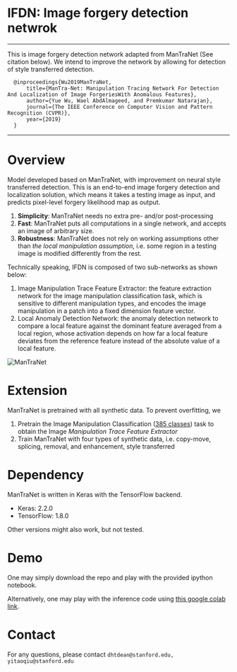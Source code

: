 # **IFDN**: Image forgery detection netwrok

***
This is image forgery detection network adapted from ManTraNet (See citation below). We intend to improve the network by allowing for detection of style transferred detection. 

```
  @inproceedings{Wu2019ManTraNet,
      title={ManTra-Net: Manipulation Tracing Network For Detection And Localization of Image ForgeriesWith Anomalous Features},
      author={Yue Wu, Wael AbdAlmageed, and Premkumar Natarajan},
      journal={The IEEE Conference on Computer Vision and Pattern Recognition (CVPR)},
      year={2019}
  }
```

***

# Overview
Model developed based on ManTraNet, with improvement on neural style transferred detection.
This is an end-to-end image forgery detection and localization solution, which means it takes a testing image as input, and predicts pixel-level forgery likelihood map as output.

  1. **Simplicity**: ManTraNet needs no extra pre- and/or post-processing
  2. **Fast**: ManTraNet puts all computations in a single network, and accepts an image of arbitrary size.
  3. **Robustness**: ManTraNet does not rely on working assumptions other than *the local manipulation assumption*, i.e. some region in a testing image is modified differently from the rest.

Technically speaking, IFDN is composed of two sub-networks as shown below:
  1. Image Manipulation Trace Feature Extractor: the feature extraction network for the image manipulation classification task, which is sensitive to different manipulation types, and encodes the image manipulation in a patch into a fixed dimension feature vector.
  2. Local Anomaly Detection Network: the anomaly detection network to compare a local feature against the dominant feature averaged from a local region, whose activation depends on how far a local feature deviates from the reference feature instead of the absolute value of a local feature.  

![ManTraNet](https://github.com/ISICV/ManTraNet/blob/master/data/ManTraNet-overview.png)

# Extension
ManTraNet is pretrained with all synthetic data. To prevent overfitting, we
1. Pretrain the Image Manipulation Classification ([385 classes](https://github.com/ISICV/ManTraNet/blob/master/data/IMC385.png)) task to obtain the Image *Manipulation Trace Feature Extractor*
2. Train ManTraNet with four types of synthetic data, i.e. copy-move, splicing, removal, and enhancement, style transferred

# Dependency
ManTraNet is written in Keras with the TensorFlow backend.

  - Keras: 2.2.0
  - TensorFlow: 1.8.0

Other versions might also work, but not tested.

# Demo
One may simply download the repo and play with the provided ipython notebook.

Alternatively, one may play with the inference code using [this google colab link](https://colab.research.google.com/drive/1ai4kVlI6w9rREqqYnTfpk3gM3YX9k-Ek).

# Contact
For any questions, please contact `dhtdean@stanford.edu, yitaoqiu@stanford.edu`
